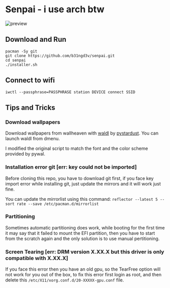 # Senpai - i use arch btw

![preview](https://user-images.githubusercontent.com/64733912/174498063-09555ee4-f545-4fc3-986e-a1f07787c5da.jpg)

## Download and Run

```
pacman -Sy git
git clone https://github.com/b31ngd3v/senpai.git
cd senpai
./installer.sh
```

## Connect to wifi

```
iwctl --passphrase=PASSPHRASE station DEVICE connect SSID
```

## Tips and Tricks

### Download wallpapers

Download wallpapers from wallheaven with [waldl](https://github.com/pystardust/waldl) by [pystardust](https://github.com/pystardust). You can launch waldl from dmenu.

I modified the original script to match the font and the color scheme provided by pywal.

### Installation error git [err: key could not be imported]

Before cloning this repo, you have to download git first, if you face key import error while installing git, just update the mirrors and it will work just fine.

You can update the mirrorlist using this command: `reflector --latest 5 --sort rate --save /etc/pacman.d/mirrorlist`

### Partitioning

Sometimes automatic partitioning does work, while booting for the first time it may say that it failed to mount the EFI partition, then you have to start from the scratch again and the only solution is to use manual pertitioning.

### Screen Tearing [err: DRM version X.XX.X but this driver is only compatible with X.XX.X]

If you face this error then you have an old gpu, so the TearFree option will not work for you out of the box, to fix this error first login as root, and then delete this `/etc/X11/xorg.conf.d/20-XXXXX-gpu.conf` file.
